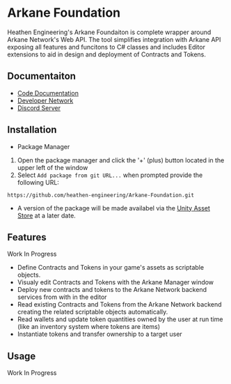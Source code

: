 # Arkane Foundation

Heathen Engineering's Arkane Foundaiton is complete wrapper around Arkane Network's Web API. The tool simplifies integration with Arkane API exposing all features and funcitons to C# classes and includes Editor extensions to aid in design and deployment of Contracts and Tokens.

## Documentaiton
* [Code Documentation](http://comingSoon)
* [Developer Network](http://comingSoon)
* [Discord Server](https://discord.gg/6X3xrRc)

## Installation
* Package Manager
1) Open the package manager and click the '+' (plus) button located in the upper left of the window
2) Select `Add package from git URL...` when prompted provide the following URL:

`https://github.com/heathen-engineering/Arkane-Foundation.git`  

* A version of the package will be made availabel via the [Unity Asset Store](http://comingSoon) at a later date.  

## Features
Work In Progress

* Define Contracts and Tokens in your game's assets as scriptable objects.
* Visualy edit Contracts and Tokens with the Arkane Manager window
* Deploy new contracts and tokens to the Arkane Network backend services from with in the editor
* Read existing Contracts and Tokens from the Arkane Network backend creating the related scriptable objects automatically.
* Read wallets and update token quantities owned by the user at run time (like an inventory system where tokens are items)
* Instantiate tokens and transfer ownership to a target user

## Usage
Work In Progress

